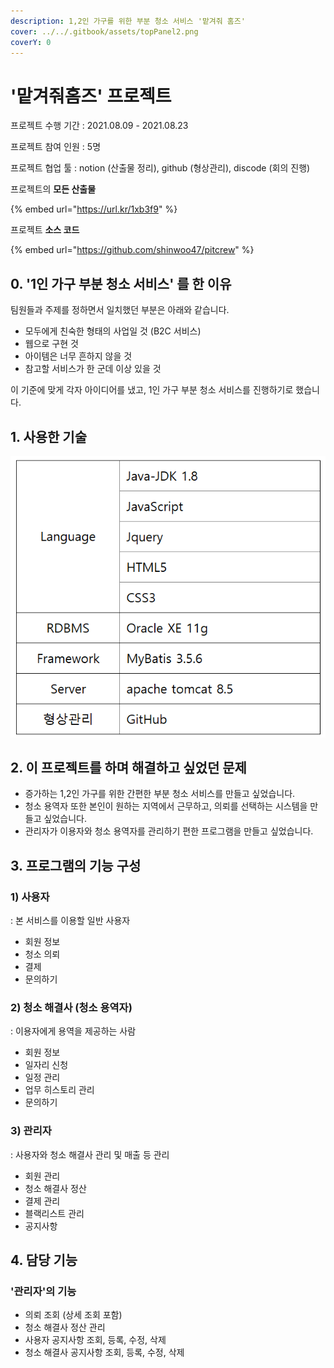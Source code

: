 ```yaml
---
description: 1,2인 가구를 위한 부분 청소 서비스 '맡겨줘 홈즈'
cover: ../../.gitbook/assets/topPanel2.png
coverY: 0
---
```


# '맡겨줘홈즈' 프로젝트

프로젝트 수행 기간 : 2021.08.09 - 2021.08.23

프로젝트 참여 인원 : 5명

프로젝트 협업 툴 : notion (산출물 정리), github (형상관리), discode (회의 진행)

프로젝트의 **모든 산출물**

{% embed url="https://url.kr/1xb3f9" %}

프로젝트 **소스 코드**

{% embed url="https://github.com/shinwoo47/pitcrew" %}

## 0.  '1인 가구 부분 청소 서비스' 를 한 이유

팀원들과 주제를 정하면서 일치했던 부분은 아래와 같습니다.

* 모두에게 친숙한 형태의 사업일 것 (B2C 서비스)
* 웹으로 구현 것
* 아이템은 너무 흔하지 않을 것
* 참고할 서비스가 한 군데 이상 있을 것

이 기준에 맞게 각자 아이디어를 냈고, 1인 가구 부분 청소 서비스를 진행하기로 했습니다.

## 1. 사용한 기술

![](<../../.gitbook/assets/image (29) (1) (1).png>)

## 2. 이 프로젝트를 하며 해결하고 싶었던 문제

* 증가하는 1,2인 가구를 위한 간편한 부분 청소 서비스를 만들고 싶었습니다.
* 청소 용역자 또한 본인이 원하는 지역에서 근무하고, 의뢰를 선택하는 시스템을 만들고 싶었습니다.
* 관리자가 이용자와 청소 용역자를 관리하기 편한 프로그램을 만들고 싶었습니다.

## 3. 프로그램의 기능 구성

### 1)  사용자

: 본 서비스를 이용할 일반 사용자

* 회원 정보
* 청소 의뢰
* 결제
* 문의하기

### 2) 청소 해결사 (청소 용역자)

: 이용자에게 용역을 제공하는 사람

* 회원 정보
* 일자리 신청
* 일정 관리
* 업무 히스토리 관리
* 문의하기

### 3) 관리자

: 사용자와 청소 해결사 관리 및 매출 등 관리

* 회원 관리
* 청소 해결사 정산
* 결제 관리
* 블랙리스트 관리
* 공지사항



## 4. 담당 기능

### '관리자'의 기능&#x20;

* 의뢰 조회 (상세 조회 포함)
* 청소 해결사 정산 관리
* 사용자 공지사항 조회, 등록, 수정, 삭제
* 청소 해결사 공지사항 조회, 등록, 수정, 삭제
